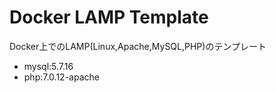 Docker LAMP Template
==
Docker上でのLAMP(Linux,Apache,MySQL,PHP)のテンプレート

- mysql:5.7.16
- php:7.0.12-apache